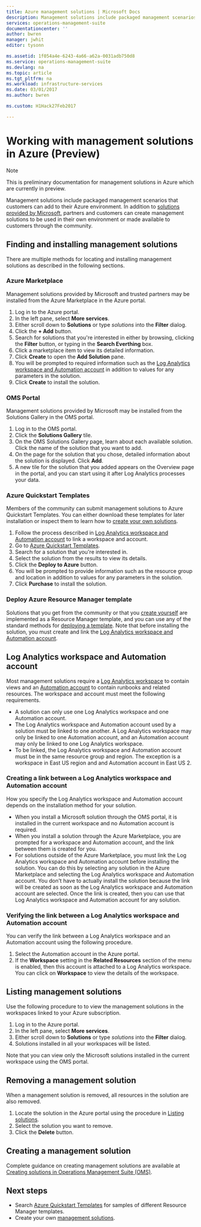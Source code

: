 ```yaml
---
title: Azure management solutions | Microsoft Docs
description: Management solutions include packaged management scenarios in Azure that customers can add to their Log Analytics workspace.  This article provides details on how custom solutions created by customers and partners.
services: operations-management-suite
documentationcenter: ''
author: bwren
manager: jwhit
editor: tysonn

ms.assetid: 1f054a4e-6243-4a66-a62a-0031adb750d8
ms.service: operations-management-suite
ms.devlang: na
ms.topic: article
ms.tgt_pltfrm: na
ms.workload: infrastructure-services
ms.date: 03/01/2017
ms.author: bwren

ms.custom: H1Hack27Feb2017

---
```

# Working with management solutions in Azure (Preview)
> [!NOTE]
> This is preliminary documentation for management solutions in Azure which are currently in preview.    
> 
> 

Management solutions include packaged management scenarios that customers can add to their Azure environment.  In addition to [solutions provided by Microsoft](../log-analytics/log-analytics-add-solutions.md), partners and customers can create management solutions to be used in their own environment or made available to customers through the community.

## Finding and installing management solutions
There are multiple methods for locating and installing management solutions as described in the following sections.

### Azure Marketplace
Management solutions provided by Microsoft and trusted partners may be installed from the Azure Marketplace in the Azure portal.

1. Log in to the Azure portal.
2. In the left pane, select **More services**.
3. Either scroll down to **Solutions** or type *solutions* into the **Filter** dialog.
4. Click the **+ Add** button.
5. Search for solutions that you're interested in either by browsing, clicking the **Filter** button, or typing in the **Search Everthing** box.
6. Click a marketplace item to view its detailed information.
7. Click **Create** to open the **Add Solution** pane.
8. You will be prompted to required information such as the [Log Analytics workspace and Automation account](#log-analytics-workspace-and-automation-account) in addition to values for any parameters in the solution.
9. Click **Create** to install the solution.

### OMS Portal
Management solutions provided by Microsoft may be installed from the Solutions Gallery in the OMS portal.

1. Log in to the OMS portal.
2. Click the **Solutions Gallery** tile.
3. On the OMS Solutions Gallery page, learn about each available solution. Click the name of the solution that you want to add.
4. On the page for the solution that you chose, detailed information about the solution is displayed. Click **Add**.
5. A new tile for the solution that you added appears on the Overview page in the portal, and you can start using it after Log Analytics processes your data.

### Azure Quickstart Templates
Members of the community can submit management solutions to Azure Quickstart Templates.  You can either download these templates for later installation or inspect them to learn how to [create your own solutions](#creating-a-solution).

1. Follow the process described in [Log Analytics workspace and Automation account](#log-analytics-workspace-and-automation-account) to link a workspace and account.
2. Go to [Azure Quickstart Templates](https://azure.microsoft.com/documentation/templates/).  
3. Search for a solution that you're interested in.
4. Select the solution from the results to view its details.
5. Click the **Deploy to Azure** button.
6. You will be prompted to provide information such as the resource group and location in addition to values for any parameters in the solution.
7. Click **Purchase** to install the solution.

### Deploy Azure Resource Manager template
Solutions that you get from the community or that you [create yourself](#creating-a-solution) are implemented as a Resource Manager template, and you can use any of the standard methods for [deploying a template](../azure-resource-manager/resource-group-template-deploy-portal.md).  Note that before installing the solution, you must create and link the [Log Analytics workspace and Automation account](#log-analytics-workspace-and-automation-account).

## Log Analytics workspace and Automation account
Most management solutions require a [Log Analytics workspace](../log-analytics/log-analytics-manage-access.md) to contain views and an [Automation account](../automation/automation-security-overview.md#automation-account-overview) to contain runbooks and related resources. The workspace and account must meet the following requirements.

* A solution can only use one Log Analytics workspace and one Automation account.  
* The Log Analytics workspace and Automation account used by a solution must be linked to one another. A Log Analytics workspace may only be linked to one Automation account, and an Automation account may only be linked to one Log Analytics workspace.
* To be linked, the Log Analytics workspace and Automation account must be in the same resource group and region.  The exception is a workspace in East US region and and Automation account in East US 2.

### Creating a link between a Log Analytics workspace and Automation account
How you specify the Log Analytics workspace and Automation account depends on the installation method for your solution.

* When you install a Microsoft solution through the OMS portal, it is installed in the current workspace and no Automation account is required.
* When you install a solution through the Azure Marketplace, you are prompted for a workspace and Automation account, and the link between them is created for you.  
* For solutions outside of the Azure Marketplace, you must link the Log Analytics workspace and Automation account before installing the solution.  You can do this by selecting any solution in the Azure Marketplace and selecting the Log Analytics workspace and Automation account.  You don't have to actually install the solution because the link will be created as soon as the Log Analytics workspace and Automation account are selected.  Once the link is created, then you can use that Log Analytics workspace and Automation account for any solution. 

### Verifying the link between a Log Analytics workspace and Automation account
You can verify the link between a Log Analytics workspace and an Automation account using the following procedure.

1. Select the Automation account in the Azure portal.
2. If the **Workspace** setting in the **Related Resources** section of the menu is enabled, then this account is attached to a Log Analytics workspace.  You can click on **Workspace** to view the details of the workspace.

## Listing management solutions
Use the following procedure to to view the management solutions in the workspaces linked to your Azure subscription.

1. Log in to the Azure portal.
2. In the left pane, select **More services**.
3. Either scroll down to **Solutions** or type *solutions* into the **Filter** dialog.
4. Solutions installed in all your workspaces will be listed.

Note that you can view only the Microsoft solutions installed in the current workspace using the OMS portal.

## Removing a management solution
When a management solution is removed, all resources in the solution are also removed.  

1. Locate the solution in the Azure portal using the procedure in [Listing solutions](#listing-solutions).
2. Select the solution you want to remove.
3. Click the **Delete** button.

## Creating a management solution
Complete guidance on creating management solutions are available at [Creating solutions in Operations Management Suite (OMS)](operations-management-suite-solutions-creating.md). 

## Next steps
* Search [Azure Quickstart Templates](https://azure.microsoft.com/documentation/templates) for samples of different Resource Manager templates.
* Create your own [management solutions](operations-management-suite-solutions-creating.md).

